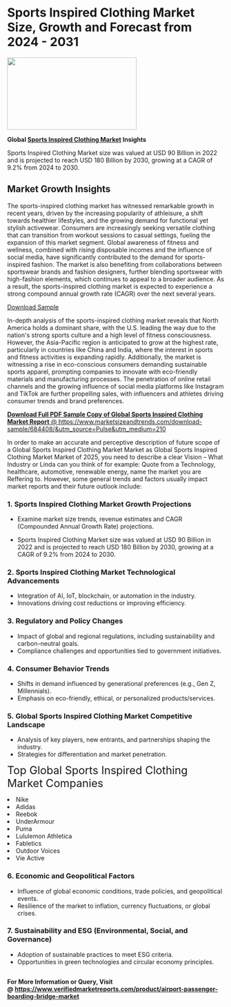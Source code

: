 <H1>Sports Inspired Clothing Market Size, Growth and Forecast from 2024 - 2031</H1><img class="aligncenter size-medium wp-image-584254" src="https://thirdeyenews.in/wp-content/uploads/2024/09/Global-Market-Research-300x168.jpeg" alt="" width="300" height="168" /><p><strong>Global&nbsp;<a href="https://www.marketsizeandtrends.com/download-sample/684408/&amp;utm_source=Pulse&amp;utm_medium=210">Sports Inspired Clothing Market</a> Insights</strong></p><p>Sports Inspired Clothing Market size was valued at USD 90 Billion in 2022 and is projected to reach USD 180 Billion by 2030, growing at a CAGR of 9.2% from 2024 to 2030.</p><p><h2>Market Growth Insights</h2> <p>The sports-inspired clothing market has witnessed remarkable growth in recent years, driven by the increasing popularity of athleisure, a shift towards healthier lifestyles, and the growing demand for functional yet stylish activewear. Consumers are increasingly seeking versatile clothing that can transition from workout sessions to casual settings, fueling the expansion of this market segment. Global awareness of fitness and wellness, combined with rising disposable incomes and the influence of social media, have significantly contributed to the demand for sports-inspired fashion. The market is also benefiting from collaborations between sportswear brands and fashion designers, further blending sportswear with high-fashion elements, which continues to appeal to a broader audience. As a result, the sports-inspired clothing market is expected to experience a strong compound annual growth rate (CAGR) over the next several years.</p> <p><a href="#">Download Sample</a></p> <p>In-depth analysis of the sports-inspired clothing market reveals that North America holds a dominant share, with the U.S. leading the way due to the nation's strong sports culture and a high level of fitness consciousness. However, the Asia-Pacific region is anticipated to grow at the highest rate, particularly in countries like China and India, where the interest in sports and fitness activities is expanding rapidly. Additionally, the market is witnessing a rise in eco-conscious consumers demanding sustainable sports apparel, prompting companies to innovate with eco-friendly materials and manufacturing processes. The penetration of online retail channels and the growing influence of social media platforms like Instagram and TikTok are further propelling sales, with influencers and athletes driving consumer trends and brand preferences.</p> <p><a href="#"></p><p><span class=""><strong>Download Full PDF Sample Copy of Global Sports Inspired Clothing Market Report</strong> @ <a href="https://www.marketsizeandtrends.com/download-sample/684408/&amp;utm_source=Pulse&amp;utm_medium=210" target="_blank">https://www.marketsizeandtrends.com/download-sample/684408/&amp;utm_source=Pulse&amp;utm_medium=210</a></span></p><p>In order to make an accurate and perceptive description of future scope of a Global&nbsp;Sports Inspired Clothing Market Market as Global&nbsp;Sports Inspired Clothing Market Market of 2025, you need to describe a clear Vision &ndash; What Industry or Linda can you think of for example: Quote from a Technology, healthcare, automotive, renewable energy, name the market you are Reffering to. However, some general trends and factors usually impact market reports and their future outlook include:</p><h3>1.&nbsp;<strong>Sports Inspired Clothing Market Growth Projections</strong></h3><ul><li>Examine market size trends, revenue estimates and CAGR (Compounded Annual Growth Rate) projections.</li><li><p>Sports Inspired Clothing Market size was valued at USD 90 Billion in 2022 and is projected to reach USD 180 Billion by 2030, growing at a CAGR of 9.2% from 2024 to 2030.</p></li></ul><h3>2.&nbsp;<strong>Sports Inspired Clothing Market Technological Advancements</strong></h3><ul><li>Integration of AI, IoT, blockchain, or automation in the industry.</li><li>Innovations driving cost reductions or improving efficiency.</li></ul><h3>3.&nbsp;<strong>Regulatory and Policy Changes</strong></h3><ul><li>Impact of global and regional regulations, including sustainability and carbon-neutral goals.</li><li>Compliance challenges and opportunities tied to government initiatives.</li></ul><h3>4.&nbsp;<strong>Consumer Behavior Trends</strong></h3><ul><li>Shifts in demand influenced by generational preferences (e.g., Gen Z, Millennials).</li><li>Emphasis on eco-friendly, ethical, or personalized products/services.</li></ul><h3>5.&nbsp;<strong>Global Sports Inspired Clothing Market Competitive Landscape</strong></h3><ul><li>Analysis of key players, new entrants, and partnerships shaping the industry.</li><li>Strategies for differentiation and market penetration.</li></ul><p data-pm-slice="1 1 []"><span style="color: inherit; font-family: inherit; font-size: 25px;">Top Global Sports Inspired Clothing Market Companies</span></p><div class="" data-test-id=""><p><li>Nike</li><li> Adidas</li><li> Reebok</li><li> UnderArmour</li><li> Puma</li><li> Lululemon Athletica</li><li> Fabletics</li><li> Outdoor Voices</li><li> Vie Active</li></p></div><h3>6.&nbsp;<strong>Economic and Geopolitical Factors</strong></h3><ul><li>Influence of global economic conditions, trade policies, and geopolitical events.</li><li>Resilience of the market to inflation, currency fluctuations, or global crises.</li></ul><h3>7.&nbsp;<strong>Sustainability and ESG (Environmental, Social, and Governance)</strong></h3><ul><li>Adoption of sustainable practices to meet ESG criteria.</li><li>Opportunities in green technologies and circular economy principles.</li></ul><h2><strong style="font-size: 14px;">For More Information or Query, Visit @&nbsp;</strong><a style="background-color: #ffffff; font-size: 14px;" href="https://www.marketsizeandtrends.com/report/sports-inspired-clothing-market/" target="_blank">https://www.verifiedmarketreports.com/product/airport-passenger-boarding-bridge-market</a></h2>
